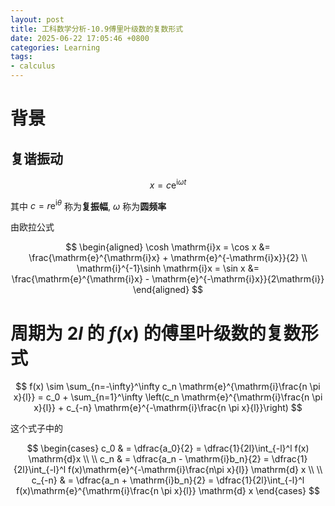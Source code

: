 ```yaml
---
layout: post
title: 工科数学分析-10.9傅里叶级数的复数形式
date: 2025-06-22 17:05:46 +0800
categories: Learning
tags:
- calculus
---
```

# 背景

## 复谐振动

$$ x = c\mathrm{e}^{\mathrm{i} \omega t} $$

其中 $c = r\mathrm{e}^{\mathrm{i} \theta}$ 称为**复振幅**, $\omega$ 称为**圆频率**

由欧拉公式

$$ \begin{aligned} \cosh \mathrm{i}x = \cos x &= \frac{\mathrm{e}^{\mathrm{i}x} + \mathrm{e}^{-\mathrm{i}x}}{2} \\ \mathrm{i}^{-1}\sinh \mathrm{i}x = \sin x &= \frac{\mathrm{e}^{\mathrm{i}x} - \mathrm{e}^{-\mathrm{i}x}}{2\mathrm{i}} \end{aligned} $$

# 周期为 $2l$ 的 $f(x)$ 的傅里叶级数的复数形式

$$ f(x) \sim \sum_{n=-\infty}^\infty c_n \mathrm{e}^{\mathrm{i}\frac{n \pi x}{l}} = c_0 + \sum_{n=1}^\infty \left(c_n \mathrm{e}^{\mathrm{i}\frac{n \pi x}{l}} + c_{-n} \mathrm{e}^{-\mathrm{i}\frac{n \pi x}{l}}\right) $$

这个式子中的

$$ \begin{cases} 
c_0 & = \dfrac{a_0}{2} = \dfrac{1}{2l}\int_{-l}^l f(x) \mathrm{d}x \\ \\
c_n & = \dfrac{a_n - \mathrm{i}b_n}{2} = \dfrac{1}{2l}\int_{-l}^l f(x)\mathrm{e}^{-\mathrm{i}\frac{n\pi x}{l}} \mathrm{d} x \\ \\
c_{-n} & = \dfrac{a_n + \mathrm{i}b_n}{2} = \dfrac{1}{2l}\int_{-l}^l f(x)\mathrm{e}^{\mathrm{i}\frac{n \pi x}{l}} \mathrm{d} x
\end{cases} $$